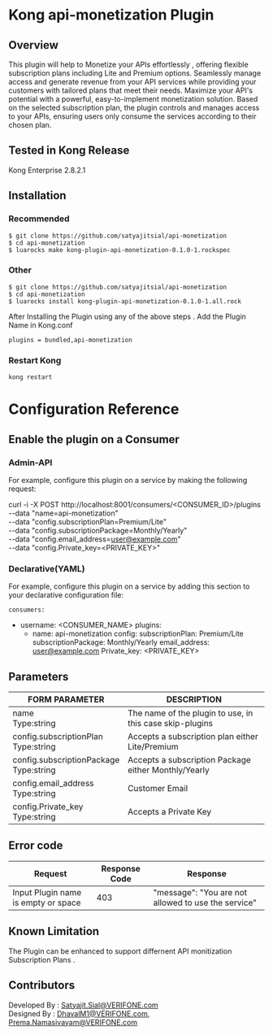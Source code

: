 # Kong api-monetization Plugin
## Overview
This plugin will help to Monetize your APIs effortlessly , offering flexible subscription plans including Lite and Premium options. Seamlessly manage access and generate revenue from your API services while providing your customers with tailored plans that meet their needs.
Maximize your API's potential with a powerful, easy-to-implement monetization solution.
Based on the selected subscription plan, the plugin controls and manages access to your APIs, ensuring users only consume the services according to their chosen plan.
## Tested in Kong Release
Kong Enterprise 2.8.2.1

## Installation
### Recommended
```
$ git clone https://github.com/satyajitsial/api-monetization
$ cd api-monetization
$ luarocks make kong-plugin-api-monetization-0.1.0-1.rockspec
```
### Other

```
$ git clone https://github.com/satyajitsial/api-monetization
$ cd api-monetization
$ luarocks install kong-plugin-api-monetization-0.1.0-1.all.rock
```
After Installing the Plugin using any of the above steps . Add the Plugin Name in Kong.conf

```
plugins = bundled,api-monetization

```
### Restart Kong

```
kong restart

```
# Configuration Reference

## Enable the plugin on a Consumer

### Admin-API
For example, configure this plugin on a service by making the following request:
		
  curl -i -X POST http://localhost:8001/consumers/<CONSUMER_ID>/plugins \
  --data "name=api-monetization" \
  --data "config.subscriptionPlan=Premium/Lite" \
  --data "config.subscriptionPackage=Monthly/Yearly" \
  --data "config.email_address=user@example.com" \
  --data "config.Private_key=<PRIVATE_KEY>"

### Declarative(YAML)
For example, configure this plugin on a service by adding this section to your declarative configuration file:
			
	consumers:
  - username: <CONSUMER_NAME>
    plugins:
      - name: api-monetization
        config:
          subscriptionPlan: Premium/Lite
          subscriptionPackage: Monthly/Yearly
          email_address: user@example.com
          Private_key: <PRIVATE_KEY>

## Parameters

| FORM PARAMETER	     														| DESCRIPTION										  													|
| ----------- 																		| -----------																								|
| name<br>Type:string  														|  The name of the plugin to use, in this case skip-plugins |										  |
| config.subscriptionPlan<br>Type:string              |  Accepts a subscription plan either Lite/Premium|
| config.subscriptionPackage<br>Type:string              |  Accepts a subscription Package either Monthly/Yearly|
| config.email_address<br>Type:string              |  Customer Email|
| config.Private_key<br>Type:string              |  Accepts a Private Key|

## Error code

| Request	     														| Response Code				 |       Response									|
| ----------- 														| -----------					 | -----------	                  |
| Input Plugin name is empty or space  		|  403								 | "message": "You are not allowed to use the service"|


## Known Limitation
The Plugin can be enhanced to support differnent API monitization Subscription Plans .


## Contributors
Developed By : Satyajit.Sial@VERIFONE.com <br>
Designed By  : DhavalM1@VERIFONE.com, Prema.Namasivayam@VERIFONE.com
			         